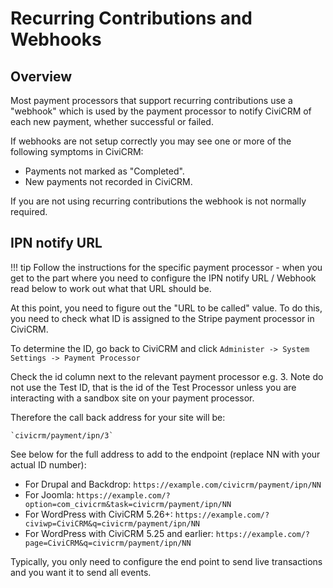# Recurring Contributions and Webhooks

## Overview
Most payment processors that support recurring contributions use a "webhook" which is used by the payment processor
to notify CiviCRM of each new payment, whether successful or failed.

If webhooks are not setup correctly you may see one or more of the following symptoms in CiviCRM:
* Payments not marked as "Completed".
* New payments not recorded in CiviCRM.

If you are not using recurring contributions the webhook is not normally required.

## IPN notify URL
!!! tip
    Follow the instructions for the specific payment processor - when you get to the part where you need to configure the IPN notify URL / Webhook read below to work out what that URL should be.
 

At this point, you need to figure out the "URL to be called" value. To do this, you need to check what ID is assigned to the Stripe payment processor in CiviCRM.

To determine the ID, go back to CiviCRM and click `Administer -> System Settings -> Payment Processor`

Check the id column next to the relevant payment processor e.g. 3. Note do not use the Test ID, that is the id of the Test Processor unless you are interacting with a sandbox site on your payment processor.

Therefore the call back address for your site will be:

    `civicrm/payment/ipn/3`

See below for the full address to add to the endpoint (replace NN with your actual ID number):

* For Drupal and Backdrop:  `https://example.com/civicrm/payment/ipn/NN`
* For Joomla:  `https://example.com/?option=com_civicrm&task=civicrm/payment/ipn/NN`
* For WordPress with CiviCRM 5.26+:  `https://example.com/?civiwp=CiviCRM&q=civicrm/payment/ipn/NN`
* For WordPress with CiviCRM 5.25 and earlier:  `https://example.com/?page=CiviCRM&q=civicrm/payment/ipn/NN`

Typically, you only need to configure the end point to send live transactions and you want it to send all events.
